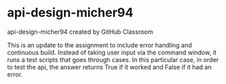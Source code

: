 # api-design-micher94
api-design-micher94 created by GitHub Classroom

This is an update to the assignment to include error handling and continuous build.
Instead of taking user input via the command window, it runs a test scripts that goes through cases. In this particular case, in order to test the api, the answer returns True if it worked and False if it had an error.

